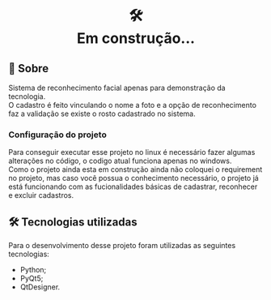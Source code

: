 <h1 align="center">
🛠️<br>Em construção...
</h1>

## 📄 Sobre #

<p> 
Sistema de reconhecimento facial apenas para demonstração da tecnologia. <br>
O cadastro é feito vinculando o nome a foto e a opção de reconhecimento faz a validação se existe o rosto cadastrado no sistema.
</p>

### Configuração do projeto 

Para conseguir executar esse projeto no linux é necessário fazer algumas alterações no código, o codigo atual funciona apenas no windows. <br>
Como o projeto ainda esta em construção ainda não coloquei o requirement no projeto, mas caso você possua o conhecimento necessário, o projeto já está funcionando com as fucionalidades básicas de cadastrar, reconhecer e excluir cadastros.

## 🛠️ Tecnologias utilizadas #

Para o desenvolvimento desse projeto foram utilizadas as seguintes tecnologias:

* Python;
* PyQt5;
* QtDesigner.
